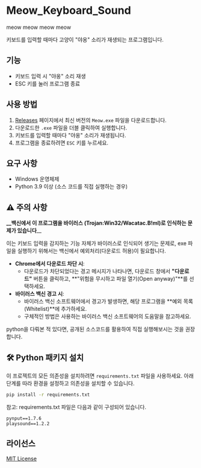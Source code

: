 # Meow_Keyboard_Sound
meow meow meow meow

키보드를 입력할 때마다 고양이 "야옹" 소리가 재생되는 프로그램입니다.

## 기능

- 키보드 입력 시 "야옹" 소리 재생
- ESC 키를 눌러 프로그램 종료

## 사용 방법

1. [Releases](https://github.com/do-bo-do-bo/Meow_Keyboard_Sound/releases) 페이지에서 최신 버전의 `Meow.exe` 파일을 다운로드합니다.
2. 다운로드한 `.exe` 파일을 더블 클릭하여 실행합니다.
3. 키보드를 입력할 때마다 "야옹" 소리가 재생됩니다.
4. 프로그램을 종료하려면 `ESC` 키를 누르세요.


## 요구 사항

- Windows 운영체제
- Python 3.9 이상 (소스 코드를 직접 실행하는 경우)


## ⚠️ 주의 사항
**__백신에서 이 프로그램을 바이러스 (Trojan:Win32/Wacatac.B!ml)로 인식하는 문제가 있습니다**__

이는 키보드 입력을 감지하는 기능 자체가 바이러스로 인식되어 생기는 문제로, exe 파일을 실행하기 위해서는 백신에서 예외처리(다운로드 허용)이 필요합니다.
   - **Chrome에서 다운로드 차단 시**:
     - 다운로드가 차단되었다는 경고 메시지가 나타나면, 다운로드 창에서 **"다운로드"** 버튼을 클릭하고, **"위험을 무시하고 파일 열기(Open anyway)"**를 선택하세요.
   - **바이러스 백신 경고 시**:
     - 바이러스 백신 소프트웨어에서 경고가 발생하면, 해당 프로그램을 **예외 목록(Whitelist)**에 추가하세요.
     - 구체적인 방법은 사용하는 바이러스 백신 소프트웨어의 도움말을 참고하세요.
     
python을 다뤄본 적 있다면, 공개된 소스코드를 활용하여 직접 실행해보시는 것을 권장합니다.


## 🛠️ Python 패키지 설치

이 프로젝트의 모든 의존성을 설치하려면 `requirements.txt` 파일을 사용하세요. 아래 단계를 따라 환경을 설정하고 의존성을 설치할 수 있습니다.

```bash
pip install -r requirements.txt
```
참고: requirements.txt 파일은 다음과 같이 구성되어 있습니다.

```plaintext
pynput==1.7.6
playsound==1.2.2
```


## 라이선스

[MIT License](LICENSE)

